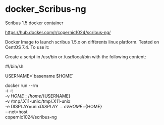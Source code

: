# docker_Scribus-ng
Scribus 1.5 docker container

https://hub.docker.com/r/copernic1024/scribus-ng/

Docker Image to launch scribus 1.5.x on différents linux platform.
Tested on CentOS 7.4. 
To use it:

Create a script in /usr/bin or /usr/local/bin with the following content:

#!/bin/sh

USERNAME=\`basename $HOME\`

docker run --rm \
    -i -t \
    -v ${HOME}:/home/${USERNAME} \
    -v /tmp/.X11-unix:/tmp/.X11-unix \
    -e DISPLAY=unix$DISPLAY \
    -e VHOME=${HOME} \
    --net=host \
copernic1024/scribus-ng

